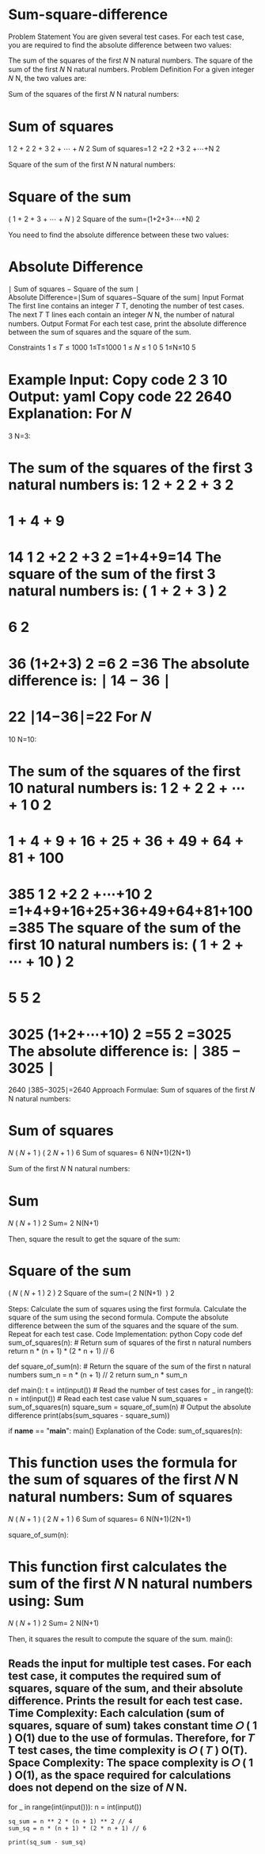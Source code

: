 # Sum-square-difference
Problem Statement
You are given several test cases. For each test case, you are required to find the absolute difference between two values:

The sum of the squares of the first 
𝑁
N natural numbers.
The square of the sum of the first 
𝑁
N natural numbers.
Problem Definition
For a given integer 
𝑁
N, the two values are:

Sum of the squares of the first 
𝑁
N natural numbers:

Sum of squares
=
1
2
+
2
2
+
3
2
+
⋯
+
𝑁
2
Sum of squares=1 
2
 +2 
2
 +3 
2
 +⋯+N 
2
 
Square of the sum of the first 
𝑁
N natural numbers:

Square of the sum
=
(
1
+
2
+
3
+
⋯
+
𝑁
)
2
Square of the sum=(1+2+3+⋯+N) 
2
 
You need to find the absolute difference between these two values:

Absolute Difference
=
∣
Sum of squares
−
Square of the sum
∣
Absolute Difference=∣Sum of squares−Square of the sum∣
Input Format
The first line contains an integer 
𝑇
T, denoting the number of test cases.
The next 
𝑇
T lines each contain an integer 
𝑁
N, the number of natural numbers.
Output Format
For each test case, print the absolute difference between the sum of squares and the square of the sum.

Constraints
1
≤
𝑇
≤
1000
1≤T≤1000
1
≤
𝑁
≤
1
0
5
1≤N≤10 
5
 
Example
Input:
Copy code
2
3
10
Output:
yaml
Copy code
22
2640
Explanation:
For 
𝑁
=
3
N=3:

The sum of the squares of the first 3 natural numbers is:
1
2
+
2
2
+
3
2
=
1
+
4
+
9
=
14
1 
2
 +2 
2
 +3 
2
 =1+4+9=14
The square of the sum of the first 3 natural numbers is:
(
1
+
2
+
3
)
2
=
6
2
=
36
(1+2+3) 
2
 =6 
2
 =36
The absolute difference is:
∣
14
−
36
∣
=
22
∣14−36∣=22
For 
𝑁
=
10
N=10:

The sum of the squares of the first 10 natural numbers is:
1
2
+
2
2
+
⋯
+
1
0
2
=
1
+
4
+
9
+
16
+
25
+
36
+
49
+
64
+
81
+
100
=
385
1 
2
 +2 
2
 +⋯+10 
2
 =1+4+9+16+25+36+49+64+81+100=385
The square of the sum of the first 10 natural numbers is:
(
1
+
2
+
⋯
+
10
)
2
=
5
5
2
=
3025
(1+2+⋯+10) 
2
 =55 
2
 =3025
The absolute difference is:
∣
385
−
3025
∣
=
2640
∣385−3025∣=2640
Approach
Formulae:
Sum of squares of the first 
𝑁
N natural numbers:

Sum of squares
=
𝑁
(
𝑁
+
1
)
(
2
𝑁
+
1
)
6
Sum of squares= 
6
N(N+1)(2N+1)
​
 
Sum of the first 
𝑁
N natural numbers:

Sum
=
𝑁
(
𝑁
+
1
)
2
Sum= 
2
N(N+1)
​
 
Then, square the result to get the square of the sum:

Square of the sum
=
(
𝑁
(
𝑁
+
1
)
2
)
2
Square of the sum=( 
2
N(N+1)
​
 ) 
2
 
Steps:
Calculate the sum of squares using the first formula.
Calculate the square of the sum using the second formula.
Compute the absolute difference between the sum of the squares and the square of the sum.
Repeat for each test case.
Code Implementation:
python
Copy code
def sum_of_squares(n):
    # Return sum of squares of the first n natural numbers
    return n * (n + 1) * (2 * n + 1) // 6

def square_of_sum(n):
    # Return the square of the sum of the first n natural numbers
    sum_n = n * (n + 1) // 2
    return sum_n * sum_n

def main():
    t = int(input())  # Read the number of test cases
    for _ in range(t):
        n = int(input())  # Read each test case value N
        sum_squares = sum_of_squares(n)
        square_sum = square_of_sum(n)
        # Output the absolute difference
        print(abs(sum_squares - square_sum))

if __name__ == "__main__":
    main()
Explanation of the Code:
sum_of_squares(n):

This function uses the formula for the sum of squares of the first 
𝑁
N natural numbers:
Sum of squares
=
𝑁
(
𝑁
+
1
)
(
2
𝑁
+
1
)
6
Sum of squares= 
6
N(N+1)(2N+1)
​
 
square_of_sum(n):

This function first calculates the sum of the first 
𝑁
N natural numbers using:
Sum
=
𝑁
(
𝑁
+
1
)
2
Sum= 
2
N(N+1)
​
 
Then, it squares the result to compute the square of the sum.
main():

Reads the input for multiple test cases.
For each test case, it computes the required sum of squares, square of the sum, and their absolute difference.
Prints the result for each test case.
Time Complexity:
Each calculation (sum of squares, square of sum) takes constant time 
𝑂
(
1
)
O(1) due to the use of formulas.
Therefore, for 
𝑇
T test cases, the time complexity is 
𝑂
(
𝑇
)
O(T).
Space Complexity:
The space complexity is 
𝑂
(
1
)
O(1), as the space required for calculations does not depend on the size of 
𝑁
N.
--------------------------------------------------------------------------------------------------------------------------------------------------------------------------------------------------------------------
for _ in range(int(input())):
    n = int(input())

   

    sq_sum = n ** 2 * (n + 1) ** 2 // 4
    sum_sq = n * (n + 1) * (2 * n + 1) // 6

    print(sq_sum - sum_sq)


    
